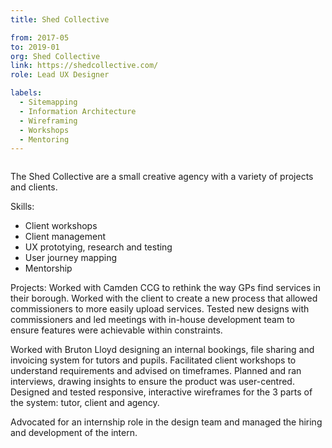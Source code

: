```yaml
---
title: Shed Collective

from: 2017-05
to: 2019-01
org: Shed Collective
link: https://shedcollective.com/ 
role: Lead UX Designer

labels:
  - Sitemapping
  - Information Architecture
  - Wireframing
  - Workshops
  - Mentoring
---
```


<img src="shed-logo.png" class="cvlogo" alt=''></img>

<div>
The Shed Collective are a small creative agency with a variety of projects and clients. 

Skills:
- Client workshops
- Client management
- UX prototying, research and testing
- User journey mapping
- Mentorship

Projects: 
Worked with Camden CCG to rethink the way GPs find services in their borough. Worked with the client to create a new process that allowed commissioners to more easily upload services. Tested new designs with commissioners and led meetings with in-house development team to ensure features were achievable within constraints.

Worked with Bruton Lloyd designing an internal bookings, file sharing and invoicing system for tutors and pupils. Facilitated client workshops to understand requirements and advised on timeframes. Planned and ran interviews, drawing insights to ensure the product was user-centred. Designed and tested responsive, interactive wireframes for the 3 parts of the system: tutor, client and agency.

Advocated for an internship role in the design team and managed the hiring and development of the intern.
</div>